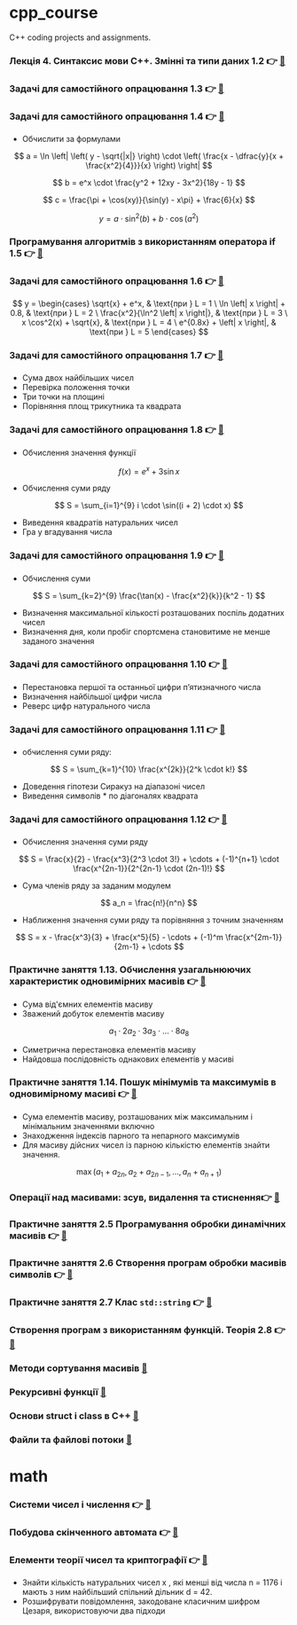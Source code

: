 # cpp_course
C++ coding projects and assignments.

### Лекція 4. Синтаксис мови С++. Змінні та типи даних 1.2 👉 [🔗](https://github.com/yourhostel/cpp_course/tree/main/Practical_2)
### Задачі для самостійного опрацювання 1.3 👉 [🔗](https://github.com/yourhostel/cpp_course/tree/main/Practical_3/Tasks)
### Задачі для самостійного опрацювання 1.4 👉 [🔗](https://github.com/yourhostel/cpp_course/tree/main/Practical_4)
- Обчислити за формулами

$$
a = \ln \left| \left( y - \sqrt{|x|} \right) \cdot \left( \frac{x - \dfrac{y}{x + \frac{x^2}{4}}}{x} \right) \right|
$$

$$
b = e^x \cdot \frac{y^2 + 12xy - 3x^2}{18y - 1}
$$

$$
c = \frac{\pi + \cos(xy)}{\sin(y) - x\pi} + \frac{6}{x}
$$

$$
y = a \cdot \sin^2(b) + b \cdot \cos(a^2)
$$

### Програмування алгоритмів з використанням оператора if 1.5 👉 [🔗](https://github.com/yourhostel/cpp_course/tree/main/Practical_5)
### Задачі для самостійного опрацювання 1.6 👉 [🔗](https://github.com/yourhostel/cpp_course/tree/main/Practical_6)

$$ 
y = \begin{cases} \sqrt{x} + e^x, & \text{при } L = 1 \ \ln \left| x \right| + 0.8, & \text{при } L = 2 \ \frac{x^2}{\ln^2 \left| x \right|}, & \text{при } L = 3 \ x \cos^2(x) + \sqrt{x}, & \text{при } L = 4 \ e^{0.8x} + \left| x \right|, & \text{при } L = 5 \end{cases} 
$$

### Задачі для самостійного опрацювання 1.7 👉 [🔗](https://github.com/yourhostel/cpp_course/tree/main/Practical_7)
- Сума двох найбільших чисел
- Перевірка положення точки
- Три точки на площині
- Порівняння площ трикутника та квадрата

### Задачі для самостійного опрацювання 1.8 👉 [🔗](https://github.com/yourhostel/cpp_course/tree/main/Practical_8)
- Обчислення значення функції

$$
f(x) = e^x + 3 \sin x
$$

- Обчислення суми ряду

$$
S = \sum_{i=1}^{9} i \cdot \sin((i + 2) \cdot x)
$$

- Виведення квадратів натуральних чисел
- Гра у вгадування числа

### Задачі для самостійного опрацювання 1.9 👉 [🔗](https://github.com/yourhostel/cpp_course/tree/main/Practical_9)
- Обчислення суми

$$
S = \sum_{k=2}^{9} \frac{\tan(x) - \frac{x^2}{k}}{k^2 - 1}
$$

- Визначення максимальної кількості розташованих поспіль додатних чисел
- Визначення дня, коли пробіг спортсмена становитиме не менше заданого значення

### Задачі для самостійного опрацювання 1.10 👉 [🔗](https://github.com/yourhostel/cpp_course/tree/main/Practical_10)
- Перестановка першої та останньої цифри п’ятизначного числа
- Визначення найбільшої цифри числа
- Реверс цифр натурального числа

### Задачі для самостійного опрацювання 1.11 👉 [🔗](https://github.com/yourhostel/cpp_course/tree/main/Practical_11)
- обчислення суми ряду:

$$
S = \sum_{k=1}^{10} \frac{x^{2k}}{2^k \cdot k!}
$$

- Доведення гіпотези Сиракуз на діапазоні чисел
- Виведення символів * по діагоналях квадрата

### Задачі для самостійного опрацювання 1.12 👉 [🔗](https://github.com/yourhostel/cpp_course/tree/main/Practical_12)
- Обчислення значення суми ряду

$$ S = \frac{x}{2} - \frac{x^3}{2^3 \cdot 3!} + \cdots + (-1)^{n+1} \cdot \frac{x^{2n-1}}{2^{2n-1} \cdot (2n-1)!} $$

- Сума членів ряду за заданим модулем

$$ a_n = \frac{n!}{n^n} $$

- Наближення значення суми ряду та порівняння з точним значенням

$$ S = x - \frac{x^3}{3} + \frac{x^5}{5} - \cdots + (-1)^m \frac{x^{2m-1}}{2m-1} + \cdots $$

### Практичне заняття 1.13. Обчислення узагальнюючих характеристик одновимірних масивів 👉 [🔗](https://github.com/yourhostel/cpp_course/tree/main/Practical_13)
- Сума від'ємних елементів масиву
- Зважений добуток елементів масиву

$$ a_1 \cdot 2a_2 \cdot 3a_3 \cdot \ldots \cdot 8a_8 $$

- Симетрична перестановка елементів масиву
- Найдовша послідовність однакових елементів у масиві

### Практичне заняття 1.14. Пошук мінімумів та максимумів в одновимірному масиві 👉 [🔗](https://github.com/yourhostel/cpp_course/tree/main/Practical_14)
- Сума елементів масиву, розташованих між максимальним і мінімальним значеннями включно
- Знаходження індексів парного та непарного максимумів
- Для масиву дійсних чисел із парною кількістю елементів знайти значення.

$$ \max \left(a_1 + a_{2n}, a_2 + a_{2n-1}, \dots, a_n + a_{n+1}\right) $$

### Операції над масивами: зсув, видалення та стиснення👉 [🔗](https://github.com/yourhostel/cpp_course/tree/main/Practical_2_15)
### Практичне заняття 2.5 Програмування обробки динамічних масивів 👉 [🔗](https://github.com/yourhostel/cpp_course/tree/main/Practical_2_16)
### Практичне заняття 2.6 Створення програм обробки масивів символів 👉 [🔗](https://github.com/yourhostel/cpp_course/tree/main/Practical_2_17)
### Практичне заняття 2.7 Клас `std::string` 👉 [🔗](https://github.com/yourhostel/cpp_course/tree/main/Practical_2_18)
### Створення програм з використанням функцій. Теорія 2.8 👉 [🔗](https://github.com/yourhostel/cpp_course/tree/main/Practical_2_19)
### Методи сортування масивів [🔗](https://github.com/yourhostel/cpp_course/tree/main/Practical_2_20)
### Рекурсивні функції [🔗](https://github.com/yourhostel/cpp_course/tree/main/Practical_2_21)
### Основи struct і class в C++ [🔗](https://github.com/yourhostel/cpp_course/tree/main/Practical_2_22)
### Файли та файлові потоки [🔗](https://github.com/yourhostel/cpp_course/tree/main/Practical_2_23)

# math

### Системи чисел і числення 👉 [🔗](https://github.com/yourhostel/cpp_course/tree/main/math/number-systems)
### Побудова скінченного автомата 👉 [🔗](https://github.com/yourhostel/cpp_course/tree/main/math/task_8)
### Елементи теорії чисел та криптографії 👉 [🔗](https://github.com/yourhostel/cpp_course/tree/main/math/task_9)

- Знайти кількість натуральних чисел x , які менші від числа n = 1176 і мають з ним найбільший спільний дільник d = 42.
- Розшифрувати повідомлення, закодоване класичним шифром Цезаря, використовуючи два підходи
